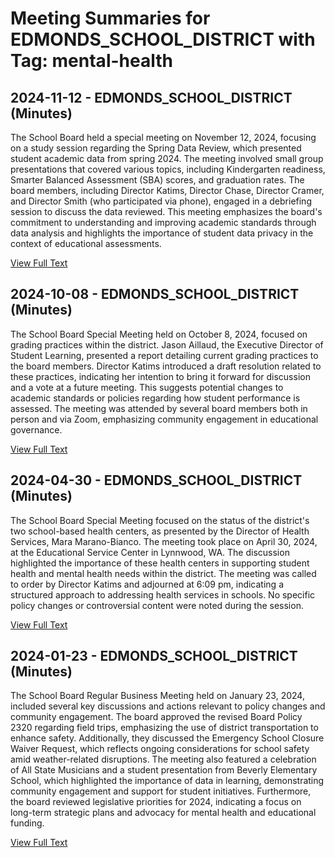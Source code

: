 # Meeting Summaries for EDMONDS_SCHOOL_DISTRICT with Tag: mental-health

## 2024-11-12 - EDMONDS_SCHOOL_DISTRICT (Minutes)

The School Board held a special meeting on November 12, 2024, focusing on a study session regarding the Spring Data Review, which presented student academic data from spring 2024. The meeting involved small group presentations that covered various topics, including Kindergarten readiness, Smarter Balanced Assessment (SBA) scores, and graduation rates. The board members, including Director Katims, Director Chase, Director Cramer, and Director Smith (who participated via phone), engaged in a debriefing session to discuss the data reviewed. This meeting emphasizes the board's commitment to understanding and improving academic standards through data analysis and highlights the importance of student data privacy in the context of educational assessments.

[View Full Text](https://raw.githubusercontent.com/VoronoiPerspectives/WashingtonStateSchoolBoardExplorer/refs/heads/main/data/countries/usa/states/wa/counties/snohomish/school_boards/edmonds_school_district/2024/2024-11-12-minutes.txt)

## 2024-10-08 - EDMONDS_SCHOOL_DISTRICT (Minutes)

The School Board Special Meeting held on October 8, 2024, focused on grading practices within the district. Jason Aillaud, the Executive Director of Student Learning, presented a report detailing current grading practices to the board members. Director Katims introduced a draft resolution related to these practices, indicating her intention to bring it forward for discussion and a vote at a future meeting. This suggests potential changes to academic standards or policies regarding how student performance is assessed. The meeting was attended by several board members both in person and via Zoom, emphasizing community engagement in educational governance.

[View Full Text](https://raw.githubusercontent.com/VoronoiPerspectives/WashingtonStateSchoolBoardExplorer/refs/heads/main/data/countries/usa/states/wa/counties/snohomish/school_boards/edmonds_school_district/2024/2024-10-08-minutes.txt)

## 2024-04-30 - EDMONDS_SCHOOL_DISTRICT (Minutes)

The School Board Special Meeting focused on the status of the district's two school-based health centers, as presented by the Director of Health Services, Mara Marano-Bianco. The meeting took place on April 30, 2024, at the Educational Service Center in Lynnwood, WA. The discussion highlighted the importance of these health centers in supporting student health and mental health needs within the district. The meeting was called to order by Director Katims and adjourned at 6:09 pm, indicating a structured approach to addressing health services in schools. No specific policy changes or controversial content were noted during the session.

[View Full Text](https://raw.githubusercontent.com/VoronoiPerspectives/WashingtonStateSchoolBoardExplorer/refs/heads/main/data/countries/usa/states/wa/counties/snohomish/school_boards/edmonds_school_district/2024/2024-04-30-minutes.txt)

## 2024-01-23 - EDMONDS_SCHOOL_DISTRICT (Minutes)

The School Board Regular Business Meeting held on January 23, 2024, included several key discussions and actions relevant to policy changes and community engagement. The board approved the revised Board Policy 2320 regarding field trips, emphasizing the use of district transportation to enhance safety. Additionally, they discussed the Emergency School Closure Waiver Request, which reflects ongoing considerations for school safety amid weather-related disruptions. The meeting also featured a celebration of All State Musicians and a student presentation from Beverly Elementary School, which highlighted the importance of data in learning, demonstrating community engagement and support for student initiatives. Furthermore, the board reviewed legislative priorities for 2024, indicating a focus on long-term strategic plans and advocacy for mental health and educational funding.

[View Full Text](https://raw.githubusercontent.com/VoronoiPerspectives/WashingtonStateSchoolBoardExplorer/refs/heads/main/data/countries/usa/states/wa/counties/snohomish/school_boards/edmonds_school_district/2024/2024-01-23-minutes.txt)

